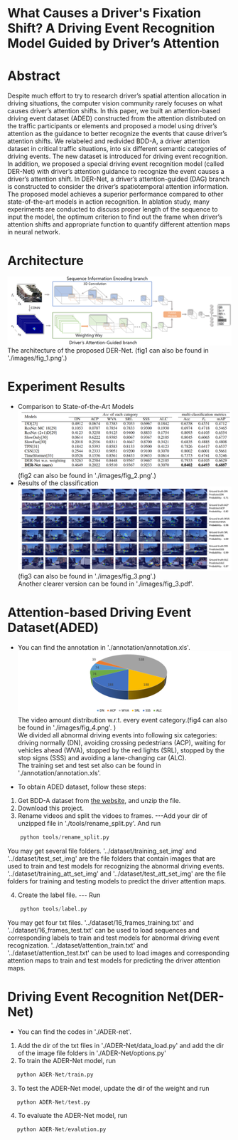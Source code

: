 # What Causes a Driver's Fixation Shift? A Driving Event Recognition Model Guided by Driver’s Attention

# Abstract
Despite much effort to try to research driver’s spatial attention allocation in driving situations, the computer vision community rarely focuses on what causes driver’s attention shifts. In this paper, we built an attention-based driving event dataset (ADED) constructed from the attention distributed on the traffic participants or elements and proposed a model using driver’s attention as the guidance to better recognize the events that cause driver’s attention shifts. We relabeled and redivided BDD-A, a driver attention dataset in critical traffic situations, into six different semantic categories of driving events. The new dataset is introduced for driving event recognition. In addition, we proposed a special driving event recognition model (called DER-Net) with driver’s attention guidance to recognize the event causes a driver’s attention shift. In DER-Net, a driver’s attention-guided (DAG) branch is constructed to consider the driver’s spatiotemporal attention information. The proposed model achieves a superior performance compared to other state-of-the-art models in action recognition. In ablation study, many experiments are conducted to discuss proper length of the sequence to input the model, the optimum criterion to find out the frame when driver’s attention shifts and appropriate function to quantify different attention maps in neural network.

# Architecture

![fig1](https://github.com/10Messiah/Submission/blob/main/images/fig_1.png)  
The architecture of the proposed DER-Net. (fig1 can also be found in './images/fig_1.png'.)

# Experiment Results
  * Comparison to State-of-the-Art Models
  ![fig2](https://github.com/10Messiah/Submission/blob/main/images/fig_2.png)  
  (fig2 can also be found in './images/fig_2.png'.)  
  * Results of the classification
  ![fig3](https://github.com/10Messiah/Submission/blob/main/images/fig_3.png)  
  (fig3 can also be found in './images/fig_3.png'.)  
  Another clearer version can be found in './images/fig_3.pdf'.
# Attention-based Driving Event Dataset(ADED)
   * You can find the annotation in './annotation/annotation.xls'.
   ![fig4](https://github.com/10Messiah/Submission/blob/main/images/fig_4.png)  
   The video amount distribution w.r.t. every event category.(fig4 can also be found in './images/fig_4.png'. )  
   We divided all abnormal driving events into following six categories:  
   driving normally (DN), avoiding crossing pedestrians (ACP), waiting for vehicles ahead (WVA), stopped by the red lights (SRL), stopped by the stop signs (SSS) and avoiding a lane-changing car (ALC).  
   The training set and test set also can be found in './annotation/annotation.xls'.
   
   
   * To obtain ADED dataset, follow these steps:
   1. Get BDD-A dataset from [the website](https://bdd-data.berkeley.edu/), and unzip the file.
   2. Download this project.
   3. Rename videos and split the vidoes to frames. ---Add your dir of unzipped file in './tools/rename_split.py'. And run
```python
    python tools/rename_split.py
 ``` 
   You may get several file folders. '../dataset/training_set_img' and '../dataset/test_set_img' are the file folders that contain images that are used to train and test models for recognizing the abnormal driving events. '../dataset/training_att_set_img' and '../dataset/test_att_set_img' are the file folders for training and testing models to predict the driver attention maps.
   
   4. Create the label file. --- Run
```python
    python tools/label.py
 ``` 
   You may get four txt files. '../dataset/16_frames_training.txt' and  '../dataset/16_frames_test.txt' can be used to load sequences and corresponding labels to train and test models for abnormal driving event recognization. '../dataset/attention_train.txt' and  '../dataset/attention_test.txt' can be used to load images and corresponding attention maps to train and test models for predicting the driver attention maps. 

# Driving Event Recognition Net(DER-Net)
 * You can find the codes in './ADER-net'.
 1. Add the dir of the txt files in './ADER-Net/data_load.py'  and  add the dir of the image file folders in './ADER-Net/options.py'
 2. To train the ADER-Net model, run
 ```python
    python ADER-Net/train.py
 ``` 
 3. To test the ADER-Net model, update the dir of the weight and run
 ```python
    python ADER-Net/test.py
 ``` 
 4. To evaluate the ADER-Net model, run
 ```python
    python ADER-Net/evalution.py
 ``` 
